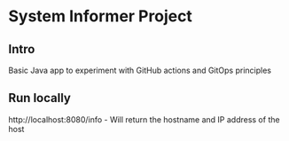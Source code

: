 # System Informer Project

## Intro

Basic Java app to experiment with GitHub actions and GitOps principles


## Run locally
http://localhost:8080/info - Will return the hostname and IP address of the host

 

